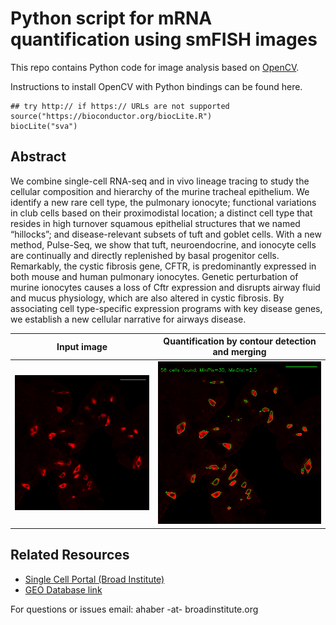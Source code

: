 # Python script for mRNA quantification using smFISH images

This repo contains Python code for image analysis based on  <a href="https://opencv.org/">OpenCV</a>.

Instructions to install OpenCV with Python bindings can be found here.

```{r }
## try http:// if https:// URLs are not supported
source("https://bioconductor.org/biocLite.R")
biocLite("sva")
``` 

## Abstract
We combine single-cell RNA-seq and in vivo lineage tracing to study the cellular composition and hierarchy of the murine tracheal epithelium. We identify a new rare cell type, the pulmonary ionocyte; functional variations in club cells based on their proximodistal location; a distinct cell type that resides in high turnover squamous epithelial structures that we named “hillocks”; and disease-relevant subsets of tuft and goblet cells. With a new method, Pulse-Seq, we show that tuft, neuroendocrine, and ionocyte cells are continually and directly replenished by basal progenitor cells. Remarkably, the cystic fibrosis gene, CFTR, is predominantly expressed in both mouse and human pulmonary ionocytes. Genetic perturbation of murine ionocytes causes a loss of Cftr expression and disrupts airway fluid and mucus physiology, which are also altered in cystic fibrosis. By associating cell type-specific expression programs with key disease genes, we establish a new cellular narrative for airways disease. 

Input image            |  Quantification by contour detection and merging
:-------------------------:|:-------------------------:
![](https://github.com/adamh-broad/image_analysis/blob/master/dclk1_il13.jpg)  |  ![](https://github.com/adamh-broad/image_analysis/blob/master/dclk1_il13_quant.jpg)

## Related Resources

* <a href="https://portals.broadinstitute.org/single_cell/study/airway-epithelium">Single Cell Portal (Broad Institute)</a>
* <a href="https://www.ncbi.nlm.nih.gov/geo/query/acc.cgi?acc=GSE103354">GEO Database link</a>

For questions or issues email:
ahaber -at- broadinstitute.org
